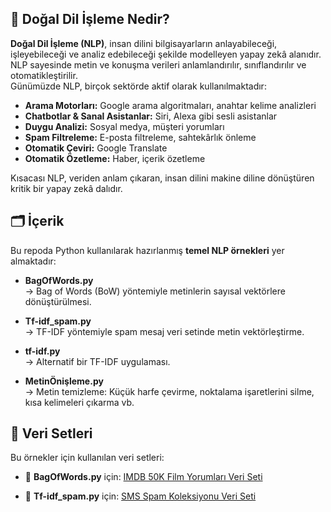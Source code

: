 ## 🚀 Doğal Dil İşleme Nedir?

**Doğal Dil İşleme (NLP)**, insan dilini bilgisayarların anlayabileceği, işleyebileceği ve analiz edebileceği şekilde modelleyen yapay zekâ alanıdır. NLP sayesinde metin ve konuşma verileri anlamlandırılır, sınıflandırılır ve otomatikleştirilir.  
Günümüzde NLP, birçok sektörde aktif olarak kullanılmaktadır:

- **Arama Motorları:** Google arama algoritmaları, anahtar kelime analizleri
- **Chatbotlar & Sanal Asistanlar:** Siri, Alexa gibi sesli asistanlar
- **Duygu Analizi:** Sosyal medya, müşteri yorumları
- **Spam Filtreleme:** E-posta filtreleme, sahtekârlık önleme
- **Otomatik Çeviri:** Google Translate
- **Otomatik Özetleme:** Haber, içerik özetleme

Kısacası NLP, veriden anlam çıkaran, insan dilini makine diline dönüştüren kritik bir yapay zekâ dalıdır.



## 🗂️ İçerik

Bu repoda Python kullanılarak hazırlanmış **temel NLP örnekleri** yer almaktadır:

- **BagOfWords.py**  
  → Bag of Words (BoW) yöntemiyle metinlerin sayısal vektörlere dönüştürülmesi.

- **Tf-idf_spam.py**  
  → TF-IDF yöntemiyle spam mesaj veri setinde metin vektörleştirme.

- **tf-idf.py**  
  → Alternatif bir TF-IDF uygulaması.

- **MetinÖnişleme.py**  
  → Metin temizleme: Küçük harfe çevirme, noktalama işaretlerini silme, kısa kelimeleri çıkarma vb.



## 📂 Veri Setleri

Bu örnekler için kullanılan veri setleri:

- 📌 **BagOfWords.py** için:
  [IMDB 50K Film Yorumları Veri Seti](https://www.kaggle.com/datasets/lakshmi25npathi/imdb-dataset-of-50k-movie-reviews)

- 📌 **Tf-idf_spam.py** için:
  [SMS Spam Koleksiyonu Veri Seti](https://www.kaggle.com/datasets/uciml/sms-spam-collection-dataset)



